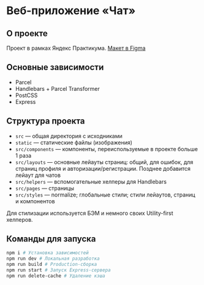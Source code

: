 # Веб-приложение «Чат»

## О проекте

Проект в рамках Яндекс Практикума.
[Макет в Figma](https://www.figma.com/file/bz3fUfefTOGr6PPyeUTwxR/YaChat?node-id=5%3A895)


## Основные зависимости

- Parcel
- Handlebars + Parcel Transformer
- PostCSS
- Express


## Структура проекта

- `src` ­— общая директория с исходниками
- `static` ­— статические файлы (изображения)
- `src/components` — компоненты, переиспользуемые в проекте больше 1 раза
- `src/layouts` — основные лейауты страниц: общий, для ошибок, для страниц профиля и авторизации/регистрации. Позднее добавится лейаут для чатов
- `src/helpers` — вспомогательные хелперы для Handlebars
- `src/pages` — страницы
- `src/styles` — normalize; глобальные стили; стили лейаутов, страниц и компонентов

Для стилизации используется БЭМ и немного своих Utility-first хелперов.


## Команды для запуска

```bash
npm i # Установка зависимостей
npm run dev # Локальная разработка
npm run build # Production-сборка
npm run start # Запуск Express-сервера
npm run delete-cache # Удаление кэша
```
